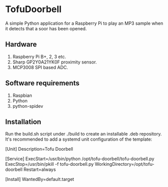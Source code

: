 # TofuDoorbell

A simple Python application for a Raspberry Pi to play an MP3 sample
when it detects that a soor has been opened.

## Hardware

1) Raspberry Pi B+, 2, 3 etc.
2) Sharp GP2Y0A21YK0F proximity sensor.
3) MCP3008 SPI based ADC.

## Software requirements

1) Raspbian
2) Python
3) python-spidev

## Installation

Run the build.sh script under ./build to create an installable .deb 
repository. It's recommended to add a systemd unit configuration of the 
template:

[Unit]
Description=Tofu Doorbell

[Service]
ExecStart=/usr/bin/python /opt/tofu-doorbell/tofu-doorbell.py
ExecStop=/usr/bin/pkill -f tofu-doorbell.py
WorkingDirectory=/opt/tofu-doorbell
Restart=always

[Install]
WantedBy=default.target

